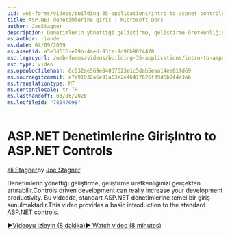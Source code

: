 ```yaml
---
uid: web-forms/videos/building-35-applications/intro-to-aspnet-controls
title: ASP.NET denetimlerine giriş | Microsoft Docs
author: JoeStagner
description: Denetimlerin yönettiği geliştirme, geliştirme üretkenliğinizi gerçekten artırabilir. Bu videoda, standart ASP.NET denetimlerine temel bir giriş sunulmaktadır.
ms.author: riande
ms.date: 04/09/2009
ms.assetid: a5e3d616-e79b-4aed-93fe-9d96b9024478
msc.legacyurl: /web-forms/videos/building-35-applications/intro-to-aspnet-controls
msc.type: video
ms.openlocfilehash: 6c032ae569e84037623e1c5dab5eaa14ee81fd69
ms.sourcegitcommit: e7e91932a6e91a63e2e46417626f39d6b244a3ab
ms.translationtype: MT
ms.contentlocale: tr-TR
ms.lasthandoff: 03/06/2020
ms.locfileid: "78547098"
---
```

# <a name="intro-to-aspnet-controls"></a><span data-ttu-id="8f38c-104">ASP.NET Denetimlerine Giriş</span><span class="sxs-lookup"><span data-stu-id="8f38c-104">Intro to ASP.NET Controls</span></span>

<span data-ttu-id="8f38c-105">[ali Stagner](https://github.com/JoeStagner)</span><span class="sxs-lookup"><span data-stu-id="8f38c-105">by [Joe Stagner](https://github.com/JoeStagner)</span></span>

<span data-ttu-id="8f38c-106">Denetimlerin yönettiği geliştirme, geliştirme üretkenliğinizi gerçekten artırabilir.</span><span class="sxs-lookup"><span data-stu-id="8f38c-106">Controls driven development can really increase your development productivity.</span></span> <span data-ttu-id="8f38c-107">Bu videoda, standart ASP.NET denetimlerine temel bir giriş sunulmaktadır.</span><span class="sxs-lookup"><span data-stu-id="8f38c-107">This video provides a basic introduction to the standard ASP.NET controls.</span></span>

[<span data-ttu-id="8f38c-108">&#9654;Videoyu izleyin (8 dakika)</span><span class="sxs-lookup"><span data-stu-id="8f38c-108">&#9654; Watch video (8 minutes)</span></span>](https://channel9.msdn.com/Blogs/ASP-NET-Site-Videos/intro-to-aspnet-controls)
